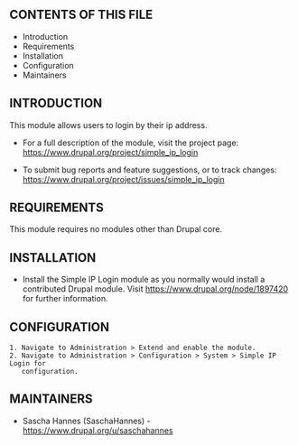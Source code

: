 CONTENTS OF THIS FILE
---------------------

 * Introduction
 * Requirements
 * Installation
 * Configuration
 * Maintainers


INTRODUCTION
------------

This module allows users to login by their ip address.

 * For a full description of the module, visit the project page:
   https://www.drupal.org/project/simple_ip_login

 * To submit bug reports and feature suggestions, or to track changes:
   https://www.drupal.org/project/issues/simple_ip_login


REQUIREMENTS
------------

This module requires no modules other than Drupal core.


INSTALLATION
------------

 * Install the Simple IP Login module as you normally would install a
   contributed Drupal module. Visit https://www.drupal.org/node/1897420 for
   further information.


CONFIGURATION
-------------

    1. Navigate to Administration > Extend and enable the module.
    2. Navigate to Administration > Configuration > System > Simple IP Login for
       configuration.


MAINTAINERS
-----------

 * Sascha Hannes (SaschaHannes) - https://www.drupal.org/u/saschahannes
